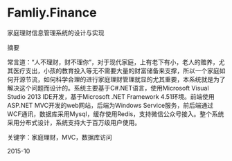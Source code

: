 # Famliy.Finance
家庭理财信息管理系统的设计与实现

摘要

常言道：“人不理财，财不理你”，对于现代家庭，上有老下有小，老人的赡养，尤其医疗支出，小孩的教育投入等无不需要大量的财富储备来支撑，所以一个家庭如何开源节流，如何科学合理的进行家庭理财管理就显的尤其重要，本系统就是为了解决这个问题而设计的。系统主要基于C#.NET语言，使用Microsoft Visual Studio 2013 IDE开发，基于Microsoft .NET Framework 4.51环境。前端使用ASP.NET MVC开发的web网站，后端为Windows Service服务，前后端通过WCF通讯，数据库采用Mysql，缓存使用Redis，支持微信公众号接入。整个系统采用分布式设计，系统支持大于百万级用户使用。

关键字：家庭理财，MVC，数据库访问

2015-10
